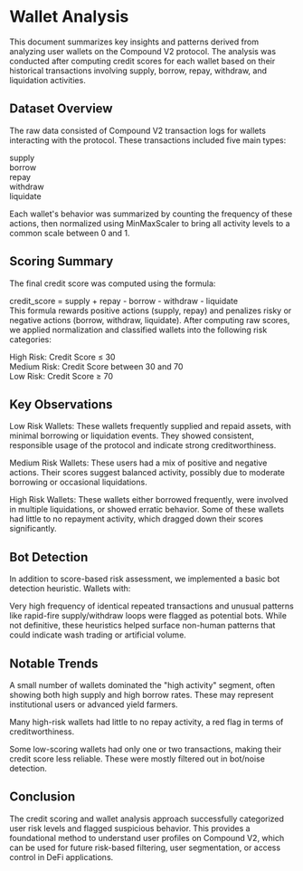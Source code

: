 # Wallet Analysis

This document summarizes key insights and patterns derived from analyzing user wallets on the Compound V2 protocol. The analysis was conducted after computing credit scores for each wallet based on their historical transactions involving supply, borrow, repay, withdraw, and liquidation activities.

## Dataset Overview

The raw data consisted of Compound V2 transaction logs for wallets interacting with the protocol. These transactions included five main types:  

supply  
borrow  
repay  
withdraw  
liquidate  

Each wallet's behavior was summarized by counting the frequency of these actions, then normalized using MinMaxScaler to bring all activity levels to a common scale between 0 and 1.

## Scoring Summary

The final credit score was computed using the formula:  

credit_score = supply + repay - borrow - withdraw - liquidate  
This formula rewards positive actions (supply, repay) and penalizes risky or negative actions (borrow, withdraw, liquidate). After computing raw scores, we applied normalization and classified wallets into the following risk categories:  

High Risk: Credit Score ≤ 30  
Medium Risk: Credit Score between 30 and 70  
Low Risk: Credit Score ≥ 70  

## Key Observations

Low Risk Wallets: These wallets frequently supplied and repaid assets, with minimal borrowing or liquidation events. They showed consistent, responsible usage of the protocol and indicate strong creditworthiness.  

Medium Risk Wallets: These users had a mix of positive and negative actions. Their scores suggest balanced activity, possibly due to moderate borrowing or occasional liquidations.  

High Risk Wallets: These wallets either borrowed frequently, were involved in multiple liquidations, or showed erratic behavior. Some of these wallets had little to no repayment activity, which dragged down their scores significantly.  

## Bot Detection

In addition to score-based risk assessment, we implemented a basic bot detection heuristic. Wallets with:

Very high frequency of identical repeated transactions and unusual patterns like rapid-fire supply/withdraw loops were flagged as potential bots. While not definitive, these heuristics helped surface non-human patterns that could indicate wash trading or artificial volume.

## Notable Trends

A small number of wallets dominated the "high activity" segment, often showing both high supply and high borrow rates. These may represent institutional users or advanced yield farmers.

Many high-risk wallets had little to no repay activity, a red flag in terms of creditworthiness.

Some low-scoring wallets had only one or two transactions, making their credit score less reliable. These were mostly filtered out in bot/noise detection.

## Conclusion

The credit scoring and wallet analysis approach successfully categorized user risk levels and flagged suspicious behavior. This provides a foundational method to understand user profiles on Compound V2, which can be used for future risk-based filtering, user segmentation, or access control in DeFi applications.
